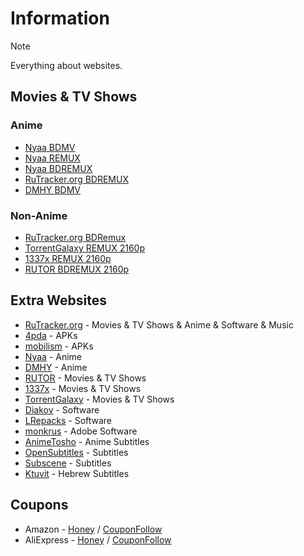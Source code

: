 # Information

> [!NOTE]
> Everything about websites.

## Movies & TV Shows

### Anime

- [Nyaa BDMV](https://nyaa.si/?f=0&c=0_0&q=BDMV)
- [Nyaa REMUX](https://nyaa.si/?f=0&c=0_0&q=REMUX)
- [Nyaa BDREMUX](https://nyaa.si/?f=0&c=0_0&q=BDRemux)
- [RuTracker.org BDREMUX](https://rutracker.org/forum/tracker.php?f=1105&nm=BDRemux)
- [DMHY BDMV](https://share.dmhy.org/topics/list?keyword=BDMV)

### Non-Anime

- [RuTracker.org BDRemux](https://rutracker.org/forum/tracker.php?nm=BDRemux)
- [TorrentGalaxy REMUX 2160p](https://torrentgalaxy.to/torrents.php?search=REMUX+2160p&sort=id&sort=id&order=desc)
- [1337x REMUX 2160p](https://1337x.to/sort-search/REMUX%202160p/time/desc/1/)
- [RUTOR BDREMUX 2160p](https://rutor.info/search/0/0/000/0/BDRemux%202160p)

## Extra Websites

- [RuTracker.org](https://rutracker.org/forum/index.php) - Movies & TV Shows & Anime & Software & Music
- [4pda](https://4pda.to/forum/index.php?showforum=212) - APKs
- [mobilism](https://forum.mobilism.me/viewforum.php?f=398) - APKs
- [Nyaa](https://nyaa.si/) - Anime
- [DMHY](https://share.dmhy.org/) - Anime
- [RUTOR](https://rutor.info/) - Movies & TV Shows
- [1337x](https://1337x.to/) - Movies & TV Shows
- [TorrentGalaxy](https://torrentgalaxy.to/) - Movies & TV Shows
- [Diakov](https://diakov.net/) - Software
- [LRepacks](https://lrepacks.net/) - Software
- [monkrus](https://w14.monkrus.ws/) - Adobe Software
- [AnimeTosho](https://animetosho.org/) - Anime Subtitles
- [OpenSubtitles](https://www.opensubtitles.org/en/search/subs) - Subtitles
- [Subscene](https://subscene.com/) - Subtitles
- [Ktuvit](https://www.ktuvit.me/) - Hebrew Subtitles

## Coupons

- Amazon - [Honey](https://www.joinhoney.com/shop/amazon) / [CouponFollow](https://couponfollow.com/site/amazon.com)
- AliExpress - [Honey](https://www.joinhoney.com/shop/aliexpress) / [CouponFollow](https://couponfollow.com/site/aliexpress.com)
